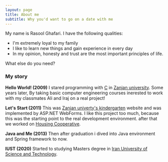 ```yaml
---
layout: page
title: About me
subtitle: Why you'd want to go on a date with me
---
```


My name is Rasool Ghafari. I have the following qualities:

- I'm extremely loyal to my family
- I like to learn new things and gain experience in every day
- In my opinion, honesty and trust are the most important principles of life.

What else do you need?

### My story

**Hello World! (2009)**
I stared programming with [C](https://en.wikipedia.org/wiki/C_(programming_language)) in [Zanjan university](http://znu.ac.ir/). Some years later, By taking basic computer engineering courses inerested to work with my classmates Ali and Iraj on a real project!

**Let's Start (2011)**
This was [Zanjan univerty's kindergarten](http://mahd.znu.ac.ir) website and was implemented by ASP.NET WebForms. I like this project too much, because this was the starting point to the real development environment. after that we worked on [Housing Cooperative](http://maskan.znu.ac.ir).

**Java and Me (2013)**
Then after graduation i dived into Java environment and Spring framework to now.

**IUST (2020)**
Started to studying Masters degree in [Iran University of Science and Technology](http://iust.ac.ir).

